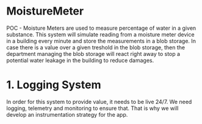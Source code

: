 # MoistureMeter

POC - Moisture Meters are used to measure percentage of water in a given substance. This system will simulate reading from a moisture meter device in a building every minute and store the measurements in a blob storage. In case there is a value over a given treshold in the blob storage, then the department managing the blob storage will react right away to stop a potential water leakage in the building to reduce damages. 

# 1. Logging System

In order for this system to provide value, it needs to be live 24/7. We need logging, telemetry and monitoring to ensure that. That is why we will develop an instrumentation strategy for the app.
